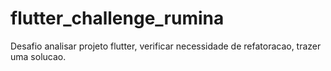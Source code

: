 # flutter_challenge_rumina
Desafio analisar projeto flutter, verificar necessidade de refatoracao, trazer uma solucao.
